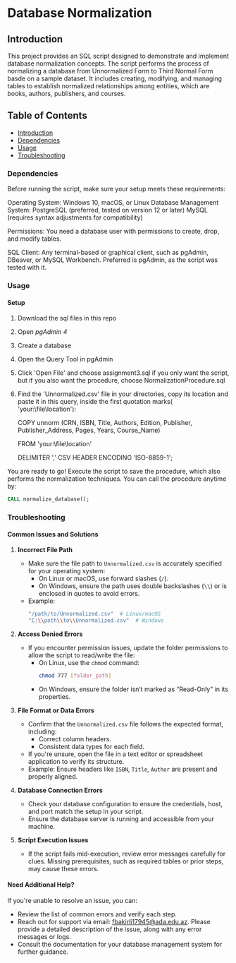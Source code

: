 # Database Normalization 

## Introduction

This project provides an SQL script designed to demonstrate and implement database normalization concepts. The script performs the process of normalizing a database from Unnormalized Form to Third Normal Form basde on a sample dataset. It includes creating, modifying, and managing tables to establish normalized relationships among entities, which are books, authors, publishers, and courses.

## Table of Contents

- [Introduction](#introduction)
- [Dependencies](#dependencies)
- [Usage](#usage)
- [Troubleshooting](#troubleshooting)


### Dependencies

Before running the script, make sure your setup meets these requirements:

Operating System: Windows 10, macOS, or Linux
Database Management System:
PostgreSQL (preferred, tested on version 12 or later)
MySQL (requires syntax adjustments for compatibility)

Permissions: You need a database user with permissions to create, drop, and modify tables.

SQL Client: Any terminal-based or graphical client, such as pgAdmin, DBeaver, or MySQL Workbench. Preferred is pgAdmin, as the script was tested with it.


### Usage

#### Setup

1. Download the sql files in this repo
2. Open *pgAdmin 4*
3. Create a database
4. Open the Query Tool in pgAdmin
5. Click 'Open File' and choose assignment3.sql if you only want the script, but if you also want the procedure, choose NormalizationProcedure.sql
6. Find the 'Unnormalized.csv' file in your directories, copy its location and paste it in this query, inside the first quotation marks( 'your:\file\location'):
   
    COPY unnorm (CRN, ISBN, Title, Authors, Edition, Publisher, Publisher_Address, Pages, Years, Course_Name)
   
    FROM 'your:\file\location'
   
    DELIMITER ',' CSV HEADER ENCODING 'ISO-8859-1';
   
   
You are ready to go! Execute the script to save the procedure, which also performs the normalization techniques. You can call the procedure anytime by:

```sql
CALL normalize_database();
```
    
### Troubleshooting

#### Common Issues and Solutions

1. **Incorrect File Path**  
   - Make sure the file path to `Unnormalized.csv` is accurately specified for your operating system:  
     - On Linux or macOS, use forward slashes (`/`).  
     - On Windows, ensure the path uses double backslashes (`\\`) or is enclosed in quotes to avoid errors.  
   - Example:  
     ```bash
     "/path/to/Unnormalized.csv"  # Linux/macOS
     "C:\\path\\to\\Unnormalized.csv"  # Windows
     ```

2. **Access Denied Errors**  
   - If you encounter permission issues, update the folder permissions to allow the script to read/write the file:  
     - On Linux, use the `chmod` command:  
       ```bash
       chmod 777 [folder_path]
       ```
     - On Windows, ensure the folder isn’t marked as “Read-Only” in its properties.

3. **File Format or Data Errors**  
   - Confirm that the `Unnormalized.csv` file follows the expected format, including:  
     - Correct column headers.
     - Consistent data types for each field.  
   - If you're unsure, open the file in a text editor or spreadsheet application to verify its structure.  
   - Example: Ensure headers like `ISBN`, `Title`, `Author` are present and properly aligned.

4. **Database Connection Errors**  
   - Check your database configuration to ensure the credentials, host, and port match the setup in your script.  
   - Ensure the database server is running and accessible from your machine.

5. **Script Execution Issues**  
   - If the script fails mid-execution, review error messages carefully for clues. Missing prerequisites, such as required tables or prior steps, may cause these errors.

#### Need Additional Help?

If you're unable to resolve an issue, you can:
- Review the list of common errors and verify each step.
- Reach out for support via email: [fbakirli17945@ada.edu.az](mailto:fbakirli17945@ada.edu.az). Please provide a detailed description of the issue, along with any error messages or logs.
- Consult the documentation for your database management system for further guidance.
